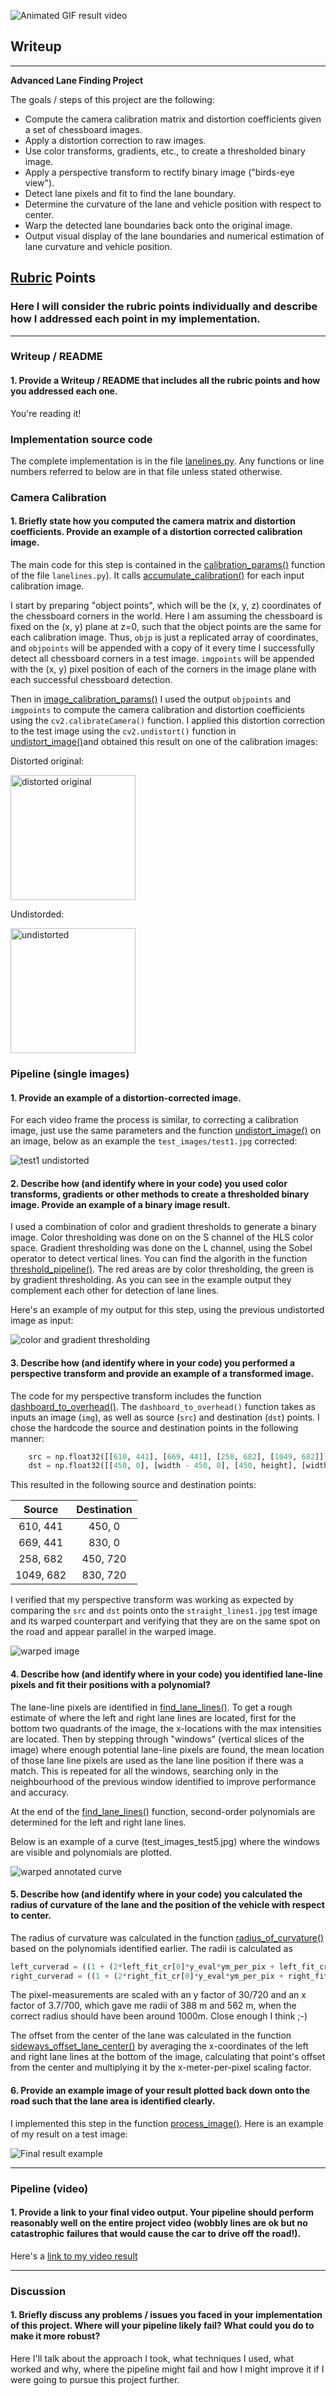 ![Animated GIF result video][animated_result]

## Writeup

---

**Advanced Lane Finding Project**

The goals / steps of this project are the following:

* Compute the camera calibration matrix and distortion coefficients given a set of chessboard images.
* Apply a distortion correction to raw images.
* Use color transforms, gradients, etc., to create a thresholded binary image.
* Apply a perspective transform to rectify binary image ("birds-eye view").
* Detect lane pixels and fit to find the lane boundary.
* Determine the curvature of the lane and vehicle position with respect to center.
* Warp the detected lane boundaries back onto the original image.
* Output visual display of the lane boundaries and numerical estimation of lane curvature and vehicle position.

[//]: # (Image References)

[undistorted_test1]: ./output_images/test1_undistorted.jpg "Road Transformed"
[threshold_image]: ./output_images/test1_thresholds.jpg "Thresholding Example"
[straight_lines1_warped]: ./output_images/straight_lines1_warped.jpg "Warp Example"
[warped_annotated_curve]: ./output_images/curve_warped_annotated.jpg "Annotated warped curve"
[curve_result]: ./output_images/curve_result.jpg "Curve result output example"
[animated_result]: ./output_images/project_video_out.gif "Animated GIF result video"

## [Rubric](https://review.udacity.com/#!/rubrics/571/view) Points

### Here I will consider the rubric points individually and describe how I addressed each point in my implementation.  

---

### Writeup / README

#### 1. Provide a Writeup / README that includes all the rubric points and how you addressed each one.

You're reading it!

### Implementation source code
The complete implementation is in the file [lanelines.py](lanelines.py). Any functions or line numbers referred to below are in that file unless stated otherwise.

### Camera Calibration

#### 1. Briefly state how you computed the camera matrix and distortion coefficients. Provide an example of a distortion corrected calibration image.

The main code for this step is contained in the [calibration_params()](lanelines.py#L69) function of the file `lanelines.py`). It calls [accumulate_calibration()](lanelines.py#L39) for each input calibration image.

I start by preparing "object points", which will be the (x, y, z) coordinates of the chessboard corners in the world. Here I am assuming the chessboard is fixed on the (x, y) plane at z=0, such that the object points are the same for each calibration image.  Thus, `objp` is just a replicated array of coordinates, and `objpoints` will be appended with a copy of it every time I successfully detect all chessboard corners in a test image.  `imgpoints` will be appended with the (x, y) pixel position of each of the corners in the image plane with each successful chessboard detection.

Then in [image_calibration_params()](lanelines.py#L64) I used the output `objpoints` and `imgpoints` to compute the camera calibration and distortion coefficients using the `cv2.calibrateCamera()` function.  I applied this distortion correction to the test image using the `cv2.undistort()` function in [undistort_image()](lanelines.py#L85)and obtained this result on one of the calibration images:

Distorted original:

<img src="./camera_cal/calibration1.jpg" width="200" height="200" alt="distorted original">

Undistorded:

<img src="output_images/undistorted_calibration.jpg" width="200" height="200" alt="undistorted">

### Pipeline (single images)

#### 1. Provide an example of a distortion-corrected image.

For each video frame the process is similar, to correcting a calibration image, just use the same parameters and the function [undistort_image()](lanelines.py#L85) on an image, below as an example the `test_images/test1.jpg` corrected:

![test1 undistorted][undistorted_test1]

#### 2. Describe how (and identify where in your code) you used color transforms, gradients or other methods to create a thresholded binary image.  Provide an example of a binary image result.

I used a combination of color and gradient thresholds to generate a binary image. Color thresholding was done on on the S channel of the HLS color space. Gradient thresholding was done on the L channel, using the Sobel operator to detect vertical lines. You can find the algorith in the function [threshold_pipeline()](lanelines.py#L91). The red areas are by color thresholding, the green is by gradient thresholding. As you can see in the example output they complement each other for detection of lane lines.

Here's an example of my output for this step, using the previous undistorted image as input:

![color and gradient thresholding][threshold_image]

#### 3. Describe how (and identify where in your code) you performed a perspective transform and provide an example of a transformed image.

The code for my perspective transform includes the function [dashboard_to_overhead()](lanelines.py#L121).  The `dashboard_to_overhead()` function takes as inputs an image (`img`), as well as source (`src`) and destination (`dst`) points.  I chose the hardcode the source and destination points in the following manner:

```python
    src = np.float32([[610, 441], [669, 441], [258, 682], [1049, 682]])
    dst = np.float32([[450, 0], [width - 450, 0], [450, height], [width-450, height]])
```

This resulted in the following source and destination points:

| Source        | Destination   | 
|:-------------:|:-------------:| 
| 610, 441      | 450, 0        |
| 669, 441      | 830, 0        |
| 258, 682      | 450, 720      |
| 1049, 682     | 830, 720      |

I verified that my perspective transform was working as expected by comparing the `src` and `dst` points onto the `straight_lines1.jpg` test image and its warped counterpart and verifying that they are on the same spot on the road and appear parallel in the warped image.

![warped image][straight_lines1_warped]


#### 4. Describe how (and identify where in your code) you identified lane-line pixels and fit their positions with a polynomial?

The lane-line pixels are identified in [find_lane_lines()](lanelines.py#L130). To get a rough estimate of where the left and right lane lines are located, first for the bottom two quadrants of the image, the x-locations with the max intensities are located. Then by stepping through "windows" (vertical slices of the image) where enough potential lane-line pixels are found, the mean location of those lane line pixels are used as the lane line position if there was a match. This is repeated for all the windows, searching only in the neighbourhood of the previous window identified to improve performance and accuracy.

At the end of the [find_lane_lines()](lanelines.py#L205) function, second-order polynomials are determined for the left and right lane lines.

Below is an example of a curve (test_images_test5.jpg) where the windows are visible and polynomials are plotted.

![warped annotated curve][warped_annotated_curve]

#### 5. Describe how (and identify where in your code) you calculated the radius of curvature of the lane and the position of the vehicle with respect to center.

The radius of curvature was calculated in the function [radius_of_curvature()](lanelines.py#L249) based on the polynomials identified earlier. The radii is calculated as
```python
left_curverad = ((1 + (2*left_fit_cr[0]*y_eval*ym_per_pix + left_fit_cr[1])**2)**1.5) / np.absolute(2*left_fit_cr[0])
right_curverad = ((1 + (2*right_fit_cr[0]*y_eval*ym_per_pix + right_fit_cr[1])**2)**1.5) / np.absolute(2*right_fit_cr[0])
```
The pixel-measurements are scaled with an y factor of 30/720 and an x factor of 3.7/700, which gave me radii of 388 m and 562 m, when the correct radius should have been around 1000m. Close enough I think ;-)

The offset from the center of the lane was calculated in the function [sideways_offset_lane_center()](lanelines.py#L249) by averaging the x-coordinates of the left and right lane lines at the bottom of the image, calculating that point's offset from the center and multiplying it by the x-meter-per-pixel scaling factor.

#### 6. Provide an example image of your result plotted back down onto the road such that the lane area is identified clearly.

I implemented this step in the function [process_image()](lanelines.py#L316). Here is an example of my result on a test image:

![Final result example][curve_result]

---

### Pipeline (video)

#### 1. Provide a link to your final video output.  Your pipeline should perform reasonably well on the entire project video (wobbly lines are ok but no catastrophic failures that would cause the car to drive off the road!).

Here's a [link to my video result](./output_images/project_video_out.mp4)

---

### Discussion

#### 1. Briefly discuss any problems / issues you faced in your implementation of this project.  Where will your pipeline likely fail?  What could you do to make it more robust?

Here I'll talk about the approach I took, what techniques I used, what worked and why, where the pipeline might fail and how I might improve it if I were going to pursue this project further.  
